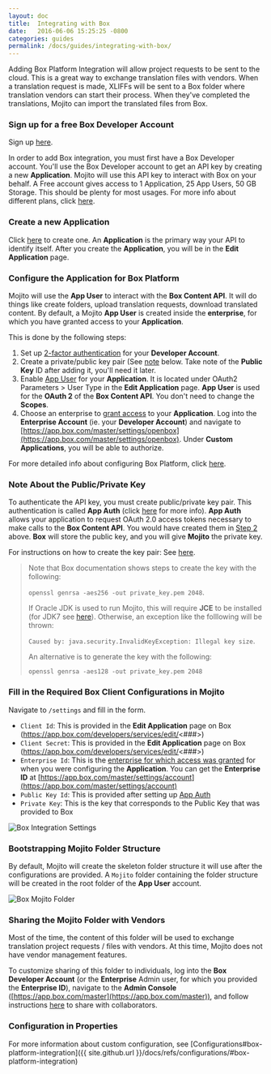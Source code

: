 ```yaml
---
layout: doc
title:  Integrating with Box
date:   2016-06-06 15:25:25 -0800
categories: guides
permalink: /docs/guides/integrating-with-box/
---
```


Adding Box Platform Integration will allow project requests to be sent to the cloud.  This is a great way to exchange translation files with vendors.  When a translation request is made, XLIFFs will be sent to a Box folder where translation vendors can start their process.  When they've completed the translations, Mojito can import the translated files from Box.


### Sign up for a free Box Developer Account

Sign up [here](https://app.box.com/signup/o/default_developer_offer).

In order to add Box integration, you must first have a Box Developer account. You'll use the Box Developer account to get an API key by creating a new **Application**. Mojito will use this API key to interact with Box on your behalf.  A Free account gives access to 1 Application, 25 App Users, 50 GB Storage.  This should be plenty for most usages.  For more info about different plans, click [here](https://developers.box.com/box-platform-pricing/).


### Create a new Application
Click [here](https://app.box.com/developers/services/edit/) to create one.  An **Application** is the primary way your API to identify itself.  After you create the **Application**, you will be in the **Edit Application** page.

### Configure the Application for Box Platform

Mojito will use the **App User** to interact with the **Box Content API**.  It will do things like create folders, upload translation requests, download translated content.  By default, a Mojito **App User** is created inside the **enterprise**, for which you have granted access to your **Application**.

This is done by the following steps:

1. Set up [2-factor authentication](https://docs.box.com/docs/configuring-box-platform#section-2-set-up-two-factor-authentication) for your **Developer Account**.
2. Create a private/public key pair (See [note](#) below.  Take note of the **Public Key** ID after adding it, you'll need it later.
3. Enable [App User](https://docs.box.com/docs/configuring-box-platform#section-3-enabling-app-auth-and-app-users) for your **Application**.  It is located under OAuth2 Parameters > User Type in the **Edit Application** page.  **App User** is used for the **OAuth 2** of the **Box Content API**.  You don't need to change the **Scopes**.
4. Choose an enterprise to [grant access](https://docs.box.com/docs/configuring-box-platform#section-4-grant-access-in-enterprise-admin-console) to your **Application**.  Log into the **Enterprise Account** (ie. your **Developer Account**) and navigate to [https://app.box.com/master/settings/openbox](https://app.box.com/master/settings/openbox).  Under **Custom Applications**, you will be able to authorize.


For more detailed info about configuring Box Platform, click [here](https://docs.box.com/docs/configuring-box-platform).


### Note About the Public/Private Key

To authenticate the API key, you must create public/private key pair.  This authentication is called **App Auth** (click [here](https://docs.box.com/docs/app-auth) for more info).  **App Auth** allows your application to request OAuth 2.0 access tokens necessary to make calls to the **Box Content API**.  You would have created them in [Step 2](#configure-the-application-for-box-platform) above.  **Box** will store the public key, and you will give **Mojito** the private key.

For instructions on how to create the key pair: See [here](https://docs.box.com/docs/app-auth#section-1-generating-an-rsa-keypair).

>Note that Box documentation shows steps to create the key with the following:
>
>`openssl genrsa -aes256 -out private_key.pem 2048`.
>
>If Oracle JDK is used to run Mojito, this will require **JCE** to be installed
(for JDK7 see [here](http://www.oracle.com/technetwork/java/javase/downloads/jce-7-download-432124.html)).
Otherwise, an exception like the folllowing will be thrown:
>
>`Caused by: java.security.InvalidKeyException: Illegal key size`.
>
>An alternative is to generate the key with the following:
>
>`openssl genrsa -aes128 -out private_key.pem 2048`


### Fill in the Required Box Client Configurations in Mojito

Navigate to `/settings` and fill in the form.

- `Client Id`: This is provided in the **Edit Application** page on Box (https://app.box.com/developers/services/edit/<###>)
- `Client Secret`: This is provided in the **Edit Application** page on Box (https://app.box.com/developers/services/edit/<###>)
- `Enterprise Id`: This is the [enterprise for which access was granted](#configure-the-application-for-box-platform) for when you were configuring the **Application**.  You can get the **Enterprise ID** at [https://app.box.com/master/settings/account](https://app.box.com/master/settings/account)
- `Public Key Id`: This is provided after setting up [App Auth](#configure-the-application-for-box-platform)
- `Private Key`: This is the key that corresponds to the Public Key that was provided to Box

![Box Integration Settings](./images/box-settings.png)

### Bootstrapping Mojito Folder Structure

By default, Mojito will create the skeleton folder structure it will use after the configurations are provided.  A `Mojito` folder containing the folder structure will be created in the root folder of the **App User** account.

![Box Mojito Folder](./images/box-mojito-folder.png)

### Sharing the Mojito Folder with Vendors
Most of the time, the content of this folder will be used to exchange translation project requests / files with vendors.  At this time, Mojito does not have vendor management features.

To customize sharing of this folder to individuals, log into the **Box Developer Account** (or the **Enterprise** Admin user, for which you provided the **Enterprise ID**), navigate to the **Admin Console** ([https://app.box.com/master](https://app.box.com/master)), and follow instructions [here](https://community.box.com/t5/For-Admins/How-Do-I-Share-Files-And-Folders-From-The-Admin-Console/ta-p/211) to share with collaborators.

### Configuration in Properties
For more information about custom configuration, see [Configurations#box-platform-integration]({{ site.github.url }}/docs/refs/configurations/#box-platform-integration)

